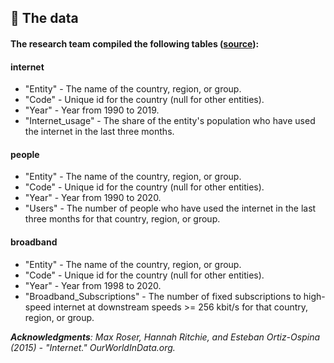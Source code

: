 ## 💾 The data

#### The research team compiled the following tables ([source](https://ourworldindata.org/internet)):

#### internet
- "Entity" - The name of the country, region, or group.
- "Code" - Unique id for the country (null for other entities).
- "Year" - Year from 1990 to 2019.
- "Internet_usage" -  The share of the entity's population who have used the internet in the last three months.

#### people
- "Entity" - The name of the country, region, or group.
- "Code" - Unique id for the country (null for other entities).
- "Year" - Year from 1990 to 2020.
- "Users" - The number of people who have used the internet in the last three months for that country, region, or group.

#### broadband
- "Entity" - The name of the country, region, or group.
- "Code" - Unique id for the country (null for other entities).
- "Year" - Year from 1998 to 2020.
- "Broadband_Subscriptions" - The number of fixed subscriptions to high-speed internet at downstream speeds >= 256 kbit/s for that country, region, or group.

_**Acknowledgments**: Max Roser, Hannah Ritchie, and Esteban Ortiz-Ospina (2015) - "Internet." OurWorldInData.org._
